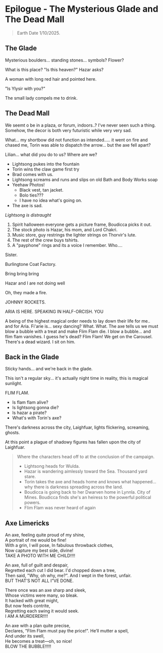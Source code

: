 # Epilogue - The Mysterious Glade and The Dead Mall

> Earth Date 1/10/2025.

## The Glade

Mysterious boulders... standing stones... symbols?
Flower?

What is this place?
"Is this heaven?" Hazar asks?  

A woman with long red hair and pointed here. 

"Is Ylysir with you?"  

The small lady compels me to drink.  


## The Dead Mall

We seemt o be in a plaza, or forum, indoors..? I've never seen such a thing. Somehow, the decor is both very futuristic while very very sad.

What... my shortbow did not function as intended..... it went on fire and chased me, Torin was able to dispatch the arrow... but the axe fell apart?

Lilian... what did you do to us?
Where are we?

- Lightsong pukes into the fountain
- Torin wins the claw game first try
- Brad comes with us.
- Lightsong screams and runs and slips on old Bath and Body Works soap
- Yeehaw Photos!
    - Black vest, tan jacket.
    - Bolo ties???
    - I have no idea what's going on.
- The axe is sad. 

*Lightsong is distraught*  

1. Spirit halloween everyone gets a picture frame, Boudicca picks it out. 
2. The stock photo is Hazar, his mom, and Lord Chakri. 
3. Music store, guy restrings the lighter strings on Thorvir's lute. 
4. The rest of the crew buys tshirts. 
5. A "payphone" rings and its a voice I remember. Who....

Sister.

Burlingtone Coat Factory.

Bring bring bring

Hazar and I are not doing well

Oh, they made a fire.

JOHNNY ROCKETS.

ARIA IS HERE. SPEAKING IN HALF-ORCISH.
YOU

A being of the highest magical order needs to lay down their life for me.. and for Aria.
Fi'arie is... sexy dancing? What. What.
The axe tells us we must blow a bubble with a treat and make Flim Flam die.
I blow a bubble... and flim flam vanishes. I guess he's dead? Flim Flam!
We get on the Carousel. There's a dead wizard. I sit on him.

## Back in the Glade
Sticky hands... and we're back in the glade.

This isn't a regular sky... it's actually night time in reality, this is magical sunlight. 

FLIM FLAM.

- Is flam flam alive?
- Is lightsong gonna die?
- Is hazar a pirate?
- What's with Torin's axe?

There's darkness across the city, Laighfuar, lights flickering, screaming, ghosts.

At this point a plague of shadowy figures has fallen upon the city of Laighfuar. 

> Where the characters head off to at the conclusion of the campaign.
> - Lightsong heads for Wulda.
> - Hazar is wandering aimlessly toward the Sea. Thousand yard stare.
> - Torin takes the axe and heads home and knows what happened... why there is darkness spreading across the land. 
> - Boudicca is going back to her Dwarven home in Lynnla. City of Mines. Boudicca finds she's an heiress to the powerful political powers. 
> - Flim Flam was never heard of again

## Axe Limericks

An axe, feeling quite proud of my shine,  
A portrait of me would be fine!  
With a grin, I will pose, 
In fabulous throwback clothes,  
Now capture my best side, divine!  
TAKE A PHOTO WITH ME CHILD!!!!  

An axe, full of guilt and despair,  
Regretted each cut I did bear. 
I'd chopped down a tree,  
Then said, "Why, oh why, me?". 
And I wept in the forest, unfair.  
BUT THAT’S NOT ALL I”VE DONE. 

There once was an axe sharp and sleek,  
Whose victims were many, so bleak.  
It hacked with great might,  
But now feels contrite,  
Regretting each swing it would seek.  
I AM A MURDERER!!!!  

An axe with a plan quite precise,  
Declares, "Flim Flam must pay the price!". 
He’ll mutter a spell,  
And under its swell,  
He becomes a treat—oh, so nice!  
BLOW THE BUBBLE!!!!!   
